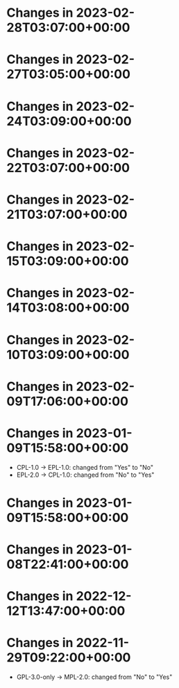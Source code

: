 # Changes in 2023-02-28T03:07:00+00:00


# Changes in 2023-02-27T03:05:00+00:00


# Changes in 2023-02-24T03:09:00+00:00


# Changes in 2023-02-22T03:07:00+00:00


# Changes in 2023-02-21T03:07:00+00:00


# Changes in 2023-02-15T03:09:00+00:00


# Changes in 2023-02-14T03:08:00+00:00


# Changes in 2023-02-10T03:09:00+00:00


# Changes in 2023-02-09T17:06:00+00:00


# Changes in 2023-01-09T15:58:00+00:00

- CPL-1.0 -> EPL-1.0: changed from "Yes" to "No"
- EPL-2.0 -> CPL-1.0: changed from "No" to "Yes"

# Changes in 2023-01-09T15:58:00+00:00


# Changes in 2023-01-08T22:41:00+00:00


# Changes in 2022-12-12T13:47:00+00:00


# Changes in 2022-11-29T09:22:00+00:00

- GPL-3.0-only -> MPL-2.0: changed from "No" to "Yes"


